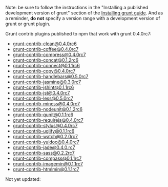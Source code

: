 Note: be sure to follow the instructions in the "Installing a published development version of grunt" section of the [Installing grunt guide](https://github.com/gruntjs/grunt/wiki/Installing-grunt). And as a reminder, **do not** specify a version range with a development version of grunt or grunt plugin.

Grunt contrib plugins published to npm that work with grunt 0.4.0rc7:
- grunt-contrib-clean@0.4.0rc6
- grunt-contrib-coffee@0.4.0rc7
- grunt-contrib-compress@0.4.0rc7
- grunt-contrib-concat@0.1.2rc6
- grunt-contrib-connect@0.1.1rc6
- grunt-contrib-copy@0.4.0rc7
- grunt-contrib-handlebars@0.5.0rc7
- grunt-contrib-jasmine@0.3.0rc7
- grunt-contrib-jshint@0.1.1rc6
- grunt-contrib-jst@0.4.0rc7
- grunt-contrib-less@0.5.0rc7
- grunt-contrib-mincss@0.4.0rc7
- grunt-contrib-nodeunit@0.1.2rc6
- grunt-contrib-qunit@0.1.1rc6
- grunt-contrib-requirejs@0.4.0rc7
- grunt-contrib-stylus@0.4.0rc7
- grunt-contrib-uglify@0.1.1rc6
- grunt-contrib-watch@0.2.0rc7
- grunt-contrib-yuidoc@0.4.0rc7
- grunt-contrib-jade@0.4.0.rc7
- grunt-contrib-sass@0.2.2rc7
- grunt-contrib-compass@0.1.1rc7
- grunt-contrib-imagemin@0.1.1rc7
- grunt-contrib-htmlmin@0.1.1rc7

Not yet updated: